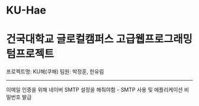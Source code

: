 # KU-Hae
# 건국대학교 글로컬캠퍼스 고급웹프로그래밍 텀프로젝트

프로젝트명: KU해(쿠해)
팀원: 박정훈, 한유림

--------------------------------------------
이메일 인증을 위해 네이버 SMTP 설정을 해줘야함 - SMTP 사용 및 애플리케이션 비밀번호 발급
